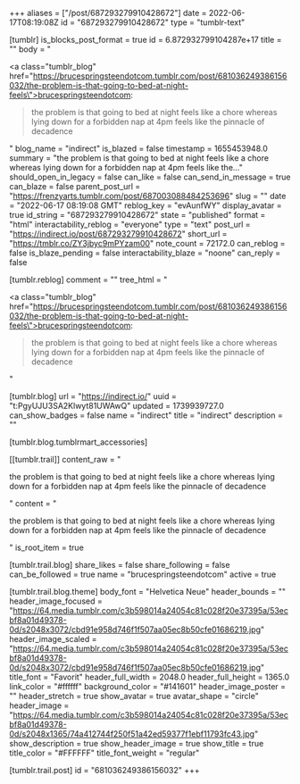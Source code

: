 +++
aliases = ["/post/687293279910428672"]
date = 2022-06-17T08:19:08Z
id = "687293279910428672"
type = "tumblr-text"

[tumblr]
is_blocks_post_format = true
id = 6.872932799104287e+17
title = ""
body = "<p><a class=\"tumblr_blog\" href=\"https://brucespringsteendotcom.tumblr.com/post/681036249386156032/the-problem-is-that-going-to-bed-at-night-feels\">brucespringsteendotcom</a>:</p><blockquote><p>the problem is that going to bed at night feels like a chore whereas lying down for a forbidden nap at 4pm feels like the pinnacle of decadence </p></blockquote>"
blog_name = "indirect"
is_blazed = false
timestamp = 1655453948.0
summary = "the problem is that going to bed at night feels like a chore whereas lying down for a forbidden nap at 4pm feels like the..."
should_open_in_legacy = false
can_like = false
can_send_in_message = true
can_blaze = false
parent_post_url = "https://frenzyarts.tumblr.com/post/687003088484253696"
slug = ""
date = "2022-06-17 08:19:08 GMT"
reblog_key = "evAunfWY"
display_avatar = true
id_string = "687293279910428672"
state = "published"
format = "html"
interactability_reblog = "everyone"
type = "text"
post_url = "https://indirect.io/post/687293279910428672"
short_url = "https://tmblr.co/ZY3jbyc9mPYzam00"
note_count = 72172.0
can_reblog = false
is_blaze_pending = false
interactability_blaze = "noone"
can_reply = false

[tumblr.reblog]
comment = ""
tree_html = "<p><a class=\"tumblr_blog\" href=\"https://brucespringsteendotcom.tumblr.com/post/681036249386156032/the-problem-is-that-going-to-bed-at-night-feels\">brucespringsteendotcom</a>:</p><blockquote><p>the problem is that going to bed at night feels like a chore whereas lying down for a forbidden nap at 4pm feels like the pinnacle of decadence </p></blockquote>"

[tumblr.blog]
url = "https://indirect.io/"
uuid = "t:PgyUJU3SA2Klwyt81UWAwQ"
updated = 1739939727.0
can_show_badges = false
name = "indirect"
title = "indirect"
description = ""

[tumblr.blog.tumblrmart_accessories]

[[tumblr.trail]]
content_raw = "<p>the problem is that going to bed at night feels like a chore whereas lying down for a forbidden nap at 4pm feels like the pinnacle of decadence </p>"
content = "<p>the problem is that going to bed at night feels like a chore whereas lying down for a forbidden nap at 4pm feels like the pinnacle of decadence </p>"
is_root_item = true

[tumblr.trail.blog]
share_likes = false
share_following = false
can_be_followed = true
name = "brucespringsteendotcom"
active = true

[tumblr.trail.blog.theme]
body_font = "Helvetica Neue"
header_bounds = ""
header_image_focused = "https://64.media.tumblr.com/c3b598014a24054c81c028f20e37395a/53ecbf8a01d49378-0d/s2048x3072/cbd91e958d746f1f507aa05ec8b50cfe01686219.jpg"
header_image_scaled = "https://64.media.tumblr.com/c3b598014a24054c81c028f20e37395a/53ecbf8a01d49378-0d/s2048x3072/cbd91e958d746f1f507aa05ec8b50cfe01686219.jpg"
title_font = "Favorit"
header_full_width = 2048.0
header_full_height = 1365.0
link_color = "#ffffff"
background_color = "#141601"
header_image_poster = ""
header_stretch = true
show_avatar = true
avatar_shape = "circle"
header_image = "https://64.media.tumblr.com/c3b598014a24054c81c028f20e37395a/53ecbf8a01d49378-0d/s2048x1365/74a412744f250f51a42ed59377f1ebf11793fc43.jpg"
show_description = true
show_header_image = true
show_title = true
title_color = "#FFFFFF"
title_font_weight = "regular"

[tumblr.trail.post]
id = "681036249386156032"
+++
